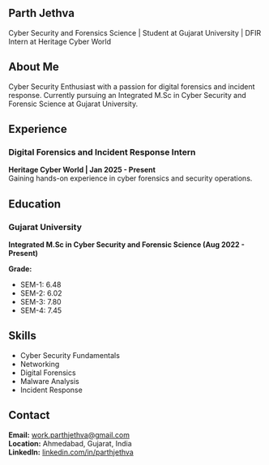 ## Parth Jethva
Cyber Security and Forensics Science | Student at Gujarat University | DFIR Intern at Heritage Cyber World

## About Me
Cyber Security Enthusiast with a passion for digital forensics and incident response. Currently pursuing an Integrated M.Sc in Cyber Security and Forensic Science at Gujarat University.

## Experience
### Digital Forensics and Incident Response Intern  
**Heritage Cyber World | Jan 2025 - Present**  
Gaining hands-on experience in cyber forensics and security operations.

## Education
### Gujarat University  
**Integrated M.Sc in Cyber Security and Forensic Science (Aug 2022 - Present)**

**Grade:**  
- SEM-1: 6.48  
- SEM-2: 6.02  
- SEM-3: 7.80  
- SEM-4: 7.45  

## Skills
- Cyber Security Fundamentals
- Networking
- Digital Forensics
- Malware Analysis
- Incident Response

## Contact
**Email:** [work.parthjethva@gmail.com](mailto:work.parthjethva@gmail.com)  
**Location:** Ahmedabad, Gujarat, India  
**LinkedIn:** [linkedin.com/in/parthjethva](https://linkedin.com/in/parthjethva)
